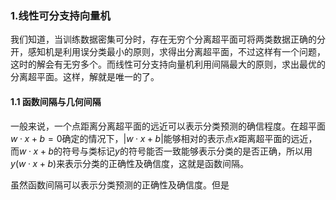 

### 1.线性可分支持向量机

我们知道，当训练数据密集可分时，存在无穷个分离超平面可将两类数据正确的分开，感知机是利用误分类最小的原则，求得出分离超平面，不过这样有一个问题，这时的解会有无穷多个。而线性可分支持向量机利用间隔最大的原则，求出最优的分离超平面。这样，解就是唯一的了。



#### 1.1 函数间隔与几何间隔

一般来说，一个点距离分离超平面的远近可以表示分类预测的确信程度。在超平面$w·x+b=0$确定的情况下，$|w·x+b|$能够相对的表示点$x$距离超平面的远近，而$w·x+b$的符号与类标记$y$的符号能否一致能够表示分类的是否正确，所以用$y(w·x+b)$来表示分类的正确性及确信度，这就是函数间隔。

虽然函数间隔可以表示分类预测的正确性及确信度。但是